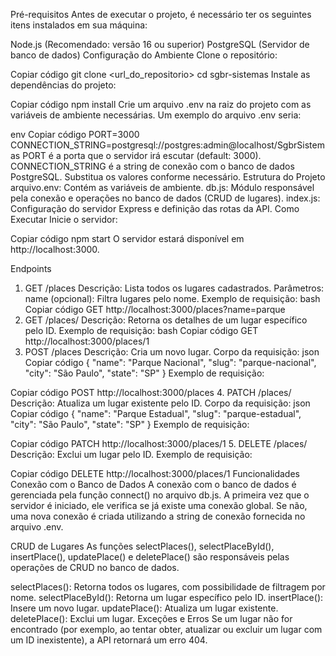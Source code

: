 Pré-requisitos
Antes de executar o projeto, é necessário ter os seguintes itens instalados em sua máquina:

Node.js (Recomendado: versão 16 ou superior)
PostgreSQL (Servidor de banco de dados)
Configuração do Ambiente
Clone o repositório:

Copiar código
git clone <url_do_repositorio>
cd sgbr-sistemas
Instale as dependências do projeto:

Copiar código
npm install
Crie um arquivo .env na raiz do projeto com as variáveis de ambiente necessárias. Um exemplo do arquivo .env seria:

env
Copiar código
PORT=3000
CONNECTION_STRING=postgresql://postgres:admin@localhost/SgbrSistemas
PORT é a porta que o servidor irá escutar (default: 3000).
CONNECTION_STRING é a string de conexão com o banco de dados PostgreSQL. Substitua os valores conforme necessário.
Estrutura do Projeto
arquivo.env: Contém as variáveis de ambiente.
db.js: Módulo responsável pela conexão e operações no banco de dados (CRUD de lugares).
index.js: Configuração do servidor Express e definição das rotas da API.
Como Executar
Inicie o servidor:

Copiar código
npm start
O servidor estará disponível em http://localhost:3000.

Endpoints
1. GET /places
Descrição: Lista todos os lugares cadastrados.
Parâmetros:
name (opcional): Filtra lugares pelo nome.
Exemplo de requisição:
bash
Copiar código
GET http://localhost:3000/places?name=parque
2. GET /places/
Descrição: Retorna os detalhes de um lugar específico pelo ID.
Exemplo de requisição:
bash
Copiar código
GET http://localhost:3000/places/1
3. POST /places
Descrição: Cria um novo lugar.
Corpo da requisição:
json
Copiar código
{
  "name": "Parque Nacional",
  "slug": "parque-nacional",
  "city": "São Paulo",
  "state": "SP"
}
Exemplo de requisição:

Copiar código
POST http://localhost:3000/places
4. PATCH /places/
Descrição: Atualiza um lugar existente pelo ID.
Corpo da requisição:
json
Copiar código
{
  "name": "Parque Estadual",
  "slug": "parque-estadual",
  "city": "São Paulo",
  "state": "SP"
}
Exemplo de requisição:

Copiar código
PATCH http://localhost:3000/places/1
5. DELETE /places/
Descrição: Exclui um lugar pelo ID.
Exemplo de requisição:

Copiar código
DELETE http://localhost:3000/places/1
Funcionalidades
Conexão com o Banco de Dados
A conexão com o banco de dados é gerenciada pela função connect() no arquivo db.js. A primeira vez que o servidor é iniciado, ele verifica se já existe uma conexão global. Se não, uma nova conexão é criada utilizando a string de conexão fornecida no arquivo .env.

CRUD de Lugares
As funções selectPlaces(), selectPlaceById(), insertPlace(), updatePlace() e deletePlace() são responsáveis pelas operações de CRUD no banco de dados.

selectPlaces(): Retorna todos os lugares, com possibilidade de filtragem por nome.
selectPlaceById(): Retorna um lugar específico pelo ID.
insertPlace(): Insere um novo lugar.
updatePlace(): Atualiza um lugar existente.
deletePlace(): Exclui um lugar.
Exceções e Erros
Se um lugar não for encontrado (por exemplo, ao tentar obter, atualizar ou excluir um lugar com um ID inexistente), a API retornará um erro 404.